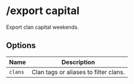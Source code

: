 # /export capital

Export clan capital weekends.

## Options

| Name | Description |
|------|-------------|
| `clans` | Clan tags or aliases to filter clans. |

